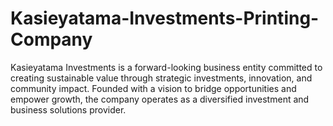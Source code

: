 # Kasieyatama-Investments-Printing-Company
Kasieyatama Investments is a forward-looking business entity committed to creating sustainable value through strategic investments, innovation, and community impact. Founded with a vision to bridge opportunities and empower growth, the company operates as a diversified investment and business solutions provider.
